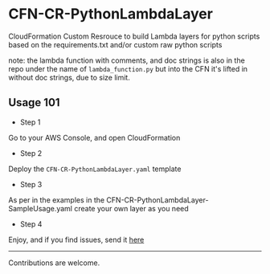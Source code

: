 # CFN-CR-PythonLambdaLayer

CloudFormation Custom Resrouce to build Lambda layers for python scripts based 
on the requirements.txt and/or custom raw python scripts

note: the lambda function with comments, and doc strings is also in the repo
under the name of `lambda_function.py` but into the CFN it's lifted in without
doc strings, due to size limit.


## Usage 101

 - Step 1

 Go to your AWS Console, and open CloudFormation

 - Step 2

 Deploy the `CFN-CR-PythonLambdaLayer.yaml` template

 - Step 3

 As per in the examples in the CFN-CR-PythonLambdaLayer-SampleUsage.yaml
 create your own layer as you need

 - Step 4

 Enjoy, and if you find issues, send it [here](https://github.com/kisst/CFN-CR-PythonLambdaLayer/issues)

---
 Contributions are welcome.
